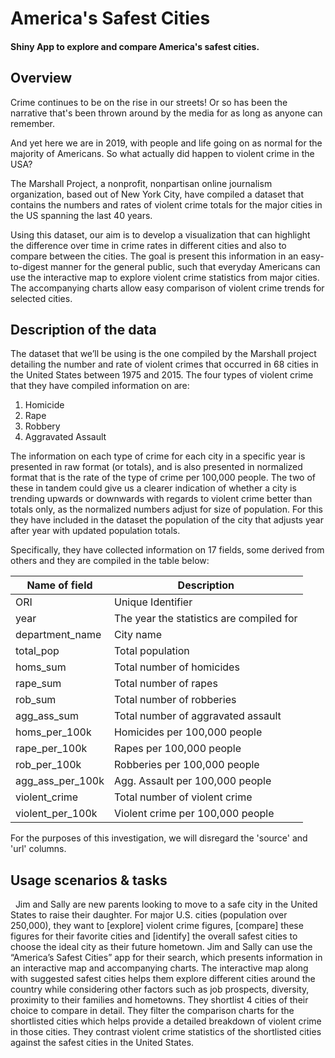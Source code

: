 # America's Safest Cities
#### Shiny App to explore and compare America's safest cities.

## Overview

Crime continues to be on the rise in our streets! Or so has been the narrative that's been thrown around by the media for as long as anyone can remember. 

And yet here we are in 2019, with people and life going on as normal for the majority of Americans. So what actually did happen to violent crime in the USA?

The Marshall Project, a nonprofit, nonpartisan online journalism organization, based out of New York City, have compiled a dataset that contains the numbers and rates of violent crime totals for the major cities in the US spanning the last 40 years.

Using this dataset, our aim is to develop a visualization that can highlight the difference over time in crime rates in different cities and also to compare between the cities. The goal is present this information in an easy-to-digest manner for the general public, such that everyday Americans can use the interactive map to explore violent crime statistics from major cities. The accompanying charts allow easy comparison of violent crime trends for selected cities.


## Description of the data

The dataset that we’ll be using is the one compiled by the Marshall project detailing the number and rate of violent crimes that occurred in 68 cities in the United States between 1975 and 2015. The four types of violent crime that they have compiled information on are:

1) Homicide
2) Rape
3) Robbery
4) Aggravated Assault

The information on each type of crime for each city in a specific year is presented in raw format (or totals), and is also presented in normalized format that is the rate of the type of crime per 100,000 people. The two of these in tandem could give us a clearer indication of whether a city is trending upwards or downwards with regards to violent crime better than totals only, as the normalized numbers adjust for size of population. For this they have included in the dataset the population of the city that adjusts year after year with updated population totals.

Specifically, they have collected information on 17 fields, some derived from others and they are compiled in the table below:

 | Name of field | Description |
 | --------|-------------------------|
 | ORI | Unique Identifier |
 | year | The year the statistics are compiled for | 
 | department_name | City name |
 | total_pop | Total population |
 | homs_sum | Total number of homicides |
 | rape_sum | Total number of rapes |
 | rob_sum | Total number of robberies |
 | agg_ass_sum | Total number of aggravated assault |
 | homs_per_100k   | Homicides per 100,000 people |
 | rape_per_100k | Rapes per 100,000 people |
 | rob_per_100k | Robberies per 100,000 people |
 | agg_ass_per_100k | Agg. Assault per 100,000 people |
 | violent_crime    | Total number of violent crime |
 | violent_per_100k | Violent crime per 100,000 people |

 For the purposes of this investigation, we will disregard the 'source' and 'url' columns.

## Usage scenarios & tasks
 
Jim and Sally are new parents looking to move to a safe city in the United States to raise their daughter. For major U.S. cities (population over 250,000), they want to [explore] violent crime figures, [compare] these figures for their favorite cities and [identify] the overall safest cities to choose the ideal city as their future hometown. Jim and Sally can use the “America’s Safest Cities” app for their search, which presents information in an interactive map and accompanying charts. The interactive map along with suggested safest cities helps them explore different cities around the country while considering other factors such as job prospects, diversity, proximity to their families and hometowns. They shortlist 4 cities of their choice to compare in detail. They filter the comparison charts for the shortlisted cities which helps provide a detailed breakdown of violent crime in those cities. They contrast violent crime statistics of the shortlisted cities against the safest cities in the United States.
